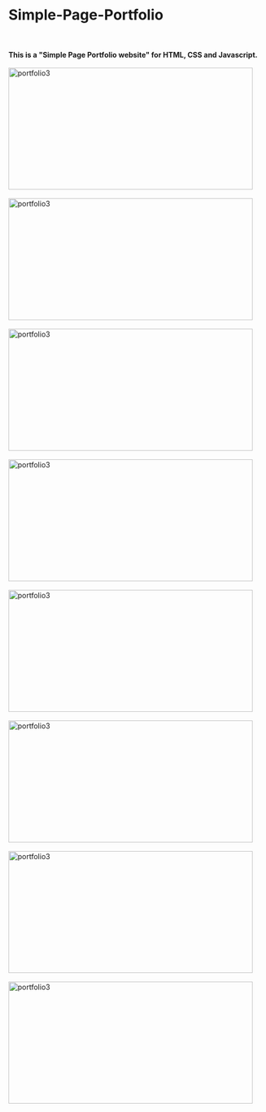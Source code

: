 ﻿# Simple-Page-Portfolio
<br><br>
<b>This is a "Simple Page Portfolio website" for HTML, CSS and Javascript.</b>
<br><br>
<img src="https://github.com/shzehra93/Simple-Page-Website/assets/126316477/a493d348-50ac-4f2d-a3ab-260cb955466d" alt="portfolio3" width="480" height="240">
<br> <br>
<img src="https://github.com/shzehra93/Simple-Page-Website/assets/126316477/5c8fc6a2-e1f1-4580-a6de-35220bc0558b" alt="portfolio3" width="480" height="240">
<br><br>
<img src="https://github.com/shzehra93/Simple-Page-Website/assets/126316477/028e8bbb-38e5-4941-81fb-2360a76c6871" alt="portfolio3" width="480" height="240">
<br><br>
<img src="https://github.com/shzehra93/Simple-Page-Website/assets/126316477/34dd6b14-2da0-4265-bc88-21c6a00cbf60" alt="portfolio3" width="480" height="240">
<br><br>
<img src="https://github.com/shzehra93/Simple-Page-Website/assets/126316477/098d2693-a358-4afd-99eb-923cea54b7c4" alt="portfolio3" width="480" height="240">
<br><br>
<img src="https://github.com/shzehra93/Simple-Page-Website/assets/126316477/40e2f1e0-144a-4f84-9ee9-676b247af0e6" alt="portfolio3" width="480" height="240">
<br><br>
<img src="https://github.com/shzehra93/Simple-Page-Website/assets/126316477/789ef4a7-f28a-42ee-81fd-b1eee66c7ae4" alt="portfolio3" width="480" height="240">
<br><br>
<img src="https://github.com/shzehra93/Simple-Page-Website/assets/126316477/ef8ab5b0-9fc7-4c09-a6e3-41d211f27268" alt="portfolio3" width="480" height="240">
